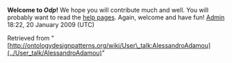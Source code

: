 __Welcome to _Odp_!__ We hope you will contribute much and well. 
You will probably want to read the [help pages](http://ontologydesignpatterns.org/wiki/Help:Contents "Help:Contents"). Again, welcome and have fun! [Admin](http://ontologydesignpatterns.org/wiki/index.php?title=User:Admin&action=edit&redlink=1 "User:Admin (not yet written)") 18:22, 20 January 2009 (UTC)





Retrieved from "[http://ontologydesignpatterns.org/wiki/User\_talk:AlessandroAdamou](../User_talk/AlessandroAdamou)"